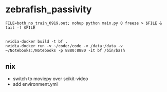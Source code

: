 # zebrafish_passivity
`FILE=both_no_train_0919.out; nohup python main.py 0 freeze > $FILE & tail -f $FILE`

##
```
nvidia-docker build -t bf .
nvidia-docker run -v ~/code:/code -v /data:/data -v ~/Notebooks:/Notebooks -p 8880:8880 -it bf /bin/bash
```


## nix
- switch to moviepy over scikit-video
- add environment.yml
